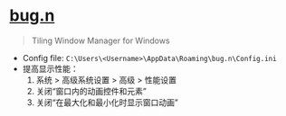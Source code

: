 # [bug.n](https://github.com/fuhsjr00/bug.n)

> Tiling Window Manager for Windows

- Config file: `C:\Users\<Username>\AppData\Roaming\bug.n\Config.ini`
- 提高显示性能：
  1. 系统 > 高级系统设置 > 高级 > 性能设置
  2. 关闭“窗口内的动画控件和元素”
  3. 关闭“在最大化和最小化时显示窗口动画”
